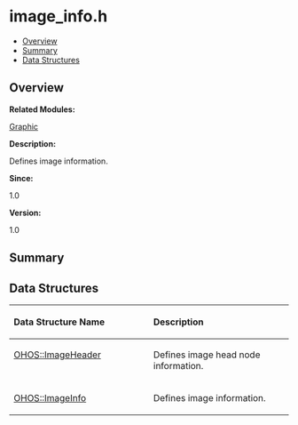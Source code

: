 # image\_info.h<a name="EN-US_TOPIC_0000001055078111"></a>

-   [Overview](#section271104397165627)
-   [Summary](#section1191974785165627)
-   [Data Structures](#nested-classes)

## **Overview**<a name="section271104397165627"></a>

**Related Modules:**

[Graphic](graphic.md)

**Description:**

Defines image information. 

**Since:**

1.0

**Version:**

1.0

## **Summary**<a name="section1191974785165627"></a>

## Data Structures<a name="nested-classes"></a>

<a name="table209933845165627"></a>
<table><thead align="left"><tr id="row1283394957165627"><th class="cellrowborder" valign="top" width="50%" id="mcps1.1.3.1.1"><p id="p37230710165627"><a name="p37230710165627"></a><a name="p37230710165627"></a>Data Structure Name</p>
</th>
<th class="cellrowborder" valign="top" width="50%" id="mcps1.1.3.1.2"><p id="p414210424165627"><a name="p414210424165627"></a><a name="p414210424165627"></a>Description</p>
</th>
</tr>
</thead>
<tbody><tr id="row1435594535165627"><td class="cellrowborder" valign="top" width="50%" headers="mcps1.1.3.1.1 "><p id="p1562825635165627"><a name="p1562825635165627"></a><a name="p1562825635165627"></a><a href="ohos-imageheader.md">OHOS::ImageHeader</a></p>
</td>
<td class="cellrowborder" valign="top" width="50%" headers="mcps1.1.3.1.2 "><p id="p1371203473165627"><a name="p1371203473165627"></a><a name="p1371203473165627"></a>Defines image head node information. </p>
</td>
</tr>
<tr id="row984841794165627"><td class="cellrowborder" valign="top" width="50%" headers="mcps1.1.3.1.1 "><p id="p1379026280165627"><a name="p1379026280165627"></a><a name="p1379026280165627"></a><a href="ohos-imageinfo.md">OHOS::ImageInfo</a></p>
</td>
<td class="cellrowborder" valign="top" width="50%" headers="mcps1.1.3.1.2 "><p id="p122268475165627"><a name="p122268475165627"></a><a name="p122268475165627"></a>Defines image information. </p>
</td>
</tr>
</tbody>
</table>

